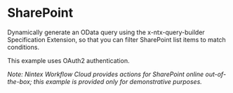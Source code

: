# SharePoint
Dynamically generate an OData query using the x-ntx-query-builder Specification Extension, so that you can filter SharePoint list items to match conditions.

This example uses OAuth2 authentication.

_Note: Nintex Workflow Cloud provides actions for SharePoint online out-of-the-box; this example is provided only for demonstrative purposes._
